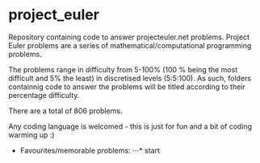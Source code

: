 # project_euler
Repository containing code to answer projecteuler.net problems. Project Euler problems are a series of mathematical/computational programming problems.

The problems range in difficulty from 5-100% (100 % being the most difficult and 5% the least) in discretised levels (5:5:100). As such, folders containnig code to answer the problems will be titled according to their percentage difficulty. 

There are a total of 806 problems. 

Any coding language is welcomed - this is just for fun and a bit of coding warming up :)

* Favourites/memorable problems:
⋅⋅⋅* start
